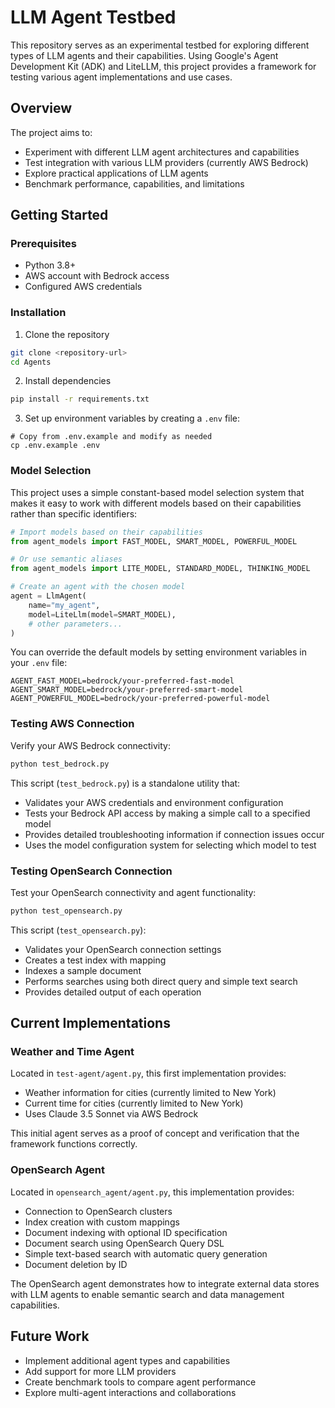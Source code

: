 # LLM Agent Testbed

This repository serves as an experimental testbed for exploring different types of LLM agents and their capabilities. Using Google's Agent Development Kit (ADK) and LiteLLM, this project provides a framework for testing various agent implementations and use cases.

## Overview

The project aims to:
- Experiment with different LLM agent architectures and capabilities
- Test integration with various LLM providers (currently AWS Bedrock)
- Explore practical applications of LLM agents
- Benchmark performance, capabilities, and limitations

## Getting Started

### Prerequisites

- Python 3.8+
- AWS account with Bedrock access
- Configured AWS credentials

### Installation

1. Clone the repository
```bash
git clone <repository-url>
cd Agents
```

2. Install dependencies
```bash
pip install -r requirements.txt
```

3. Set up environment variables by creating a `.env` file:
```
# Copy from .env.example and modify as needed
cp .env.example .env
```

### Model Selection

This project uses a simple constant-based model selection system that makes it easy to work with different models based on their capabilities rather than specific identifiers:

```python
# Import models based on their capabilities
from agent_models import FAST_MODEL, SMART_MODEL, POWERFUL_MODEL

# Or use semantic aliases
from agent_models import LITE_MODEL, STANDARD_MODEL, THINKING_MODEL

# Create an agent with the chosen model
agent = LlmAgent(
    name="my_agent",
    model=LiteLlm(model=SMART_MODEL),
    # other parameters...
)
```

You can override the default models by setting environment variables in your `.env` file:
```
AGENT_FAST_MODEL=bedrock/your-preferred-fast-model
AGENT_SMART_MODEL=bedrock/your-preferred-smart-model
AGENT_POWERFUL_MODEL=bedrock/your-preferred-powerful-model
```

### Testing AWS Connection

Verify your AWS Bedrock connectivity:
```bash
python test_bedrock.py
```

This script (`test_bedrock.py`) is a standalone utility that:
- Validates your AWS credentials and environment configuration
- Tests your Bedrock API access by making a simple call to a specified model
- Provides detailed troubleshooting information if connection issues occur
- Uses the model configuration system for selecting which model to test

### Testing OpenSearch Connection

Test your OpenSearch connectivity and agent functionality:
```bash
python test_opensearch.py
```

This script (`test_opensearch.py`):
- Validates your OpenSearch connection settings
- Creates a test index with mapping
- Indexes a sample document
- Performs searches using both direct query and simple text search
- Provides detailed output of each operation

## Current Implementations

### Weather and Time Agent

Located in `test-agent/agent.py`, this first implementation provides:
- Weather information for cities (currently limited to New York)
- Current time for cities (currently limited to New York)
- Uses Claude 3.5 Sonnet via AWS Bedrock

This initial agent serves as a proof of concept and verification that the framework functions correctly.

### OpenSearch Agent

Located in `opensearch_agent/agent.py`, this implementation provides:
- Connection to OpenSearch clusters
- Index creation with custom mappings
- Document indexing with optional ID specification
- Document search using OpenSearch Query DSL
- Simple text-based search with automatic query generation
- Document deletion by ID

The OpenSearch agent demonstrates how to integrate external data stores with LLM agents to enable semantic search and data management capabilities.

## Future Work

- Implement additional agent types and capabilities
- Add support for more LLM providers
- Create benchmark tools to compare agent performance
- Explore multi-agent interactions and collaborations